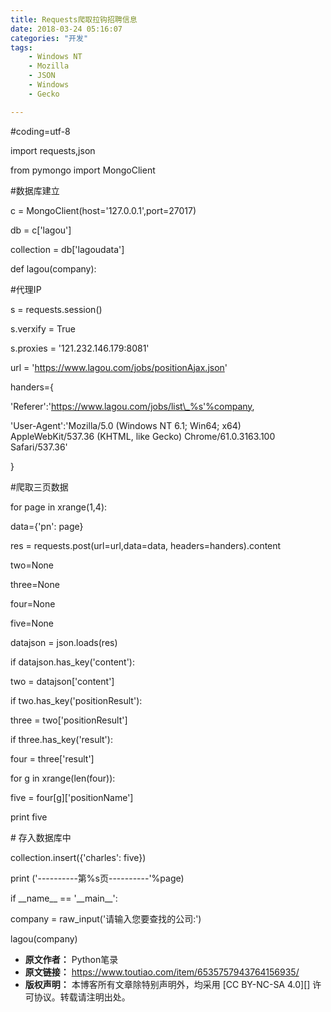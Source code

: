 ```yaml
---
title: Requests爬取拉钩招聘信息
date: 2018-03-24 05:16:07
categories: "开发"
tags:
	- Windows NT
	- Mozilla
	- JSON
	- Windows
	- Gecko

---
```


\#coding=utf-8

import requests,json

from pymongo import MongoClient

\#数据库建立

c = MongoClient(host='127.0.0.1',port=27017)

db = c\['lagou'\]

collection = db\['lagoudata'\]

def lagou(company):

\#代理IP

s = requests.session()

s.verxify = True

s.proxies = '121.232.146.179:8081'

url = 'https://www.lagou.com/jobs/positionAjax.json'

handers=\{

'Referer':'https://www.lagou.com/jobs/list\_%s'%company,

'User-Agent':'Mozilla/5.0 (Windows NT 6.1; Win64; x64) AppleWebKit/537.36 (KHTML, like Gecko) Chrome/61.0.3163.100 Safari/537.36'

\}

\#爬取三页数据

for page in xrange(1,4):

data=\{'pn': page\}

res = requests.post(url=url,data=data, headers=handers).content

two=None

three=None

four=None

five=None

datajson = json.loads(res)

if datajson.has\_key('content'):

two = datajson\['content'\]

if two.has\_key('positionResult'):

three = two\['positionResult'\]

if three.has\_key('result'):

four = three\['result'\]

for g in xrange(len(four)):

five = four\[g\]\['positionName'\]

print five

\# 存入数据库中

collection.insert(\{'charles': five\})

print ('----------第%s页----------'%page)

if \_\_name\_\_ == '\_\_main\_\_':

company = raw\_input('请输入您要查找的公司:')

lagou(company)
 *  **原文作者：** Python笔录
 *  **原文链接：** https://www.toutiao.com/item/6535757943764156935/
 *  **版权声明：** 本博客所有文章除特别声明外，均采用 [CC BY-NC-SA 4.0][] 许可协议。转载请注明出处。
